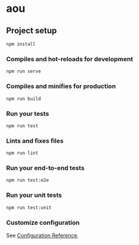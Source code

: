 # aou

## Project setup
```
npm install
```

### Compiles and hot-reloads for development
```
npm run serve
```

### Compiles and minifies for production
```
npm run build
```

### Run your tests
```
npm run test
```

### Lints and fixes files
```
npm run lint
```

### Run your end-to-end tests
```
npm run test:e2e
```

### Run your unit tests
```
npm run test:unit
```

### Customize configuration
See [Configuration Reference](https://cli.vuejs.org/config/).
